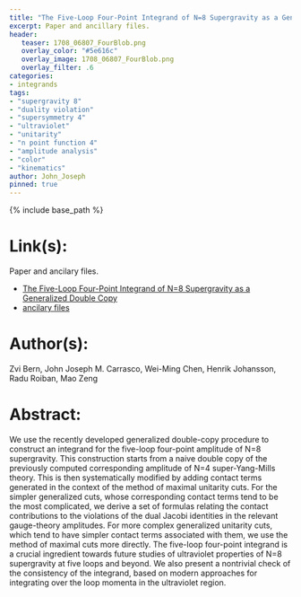 ```yaml
---
title: "The Five-Loop Four-Point Integrand of N=8 Supergravity as a Generalized Double Copy"
excerpt: Paper and ancillary files.
header:
   teaser: 1708_06807_FourBlob.png
   overlay_color: "#5e616c"
   overlay_image: 1708_06807_FourBlob.png
   overlay_filter: .6
categories:
- integrands
tags:
- "supergravity 8"
- "duality violation"
- "supersymmetry 4"
- "ultraviolet"
- "unitarity"
- "n point function 4"
- "amplitude analysis"
- "color"
- "kinematics"
author: John_Joseph
pinned: true
---
```

{% include base_path %}

# Link(s):
Paper and ancilary files.
  * [The Five-Loop Four-Point Integrand of N=8 Supergravity as a Generalized Double Copy](https://arxiv.org/abs/1708.06807)
  * [ancilary files](https://arxiv.org/src/1708.06807/anc)

# Author(s):
Zvi Bern, John Joseph M. Carrasco, Wei-Ming Chen, Henrik Johansson, Radu Roiban, Mao Zeng

# Abstract:
We use the recently developed generalized double-copy procedure to construct an integrand for the five-loop four-point amplitude of N=8 supergravity. This construction starts from a naive double copy of the previously computed corresponding amplitude of N=4 super-Yang-Mills theory. This is then systematically modified by adding contact terms generated in the context of the method of maximal unitarity cuts. For the simpler generalized cuts, whose corresponding contact terms tend to be the most complicated, we derive a set of formulas relating the contact contributions to the violations of the dual Jacobi identities in the relevant gauge-theory amplitudes. For more complex generalized unitarity cuts, which tend to have simpler contact terms associated with them, we use the method of maximal cuts more directly. The five-loop four-point integrand is a crucial ingredient towards future studies of ultraviolet properties of N=8 supergravity at five loops and beyond. We also present a nontrivial check of the consistency of the integrand, based on modern approaches for integrating over the loop momenta in the ultraviolet region.